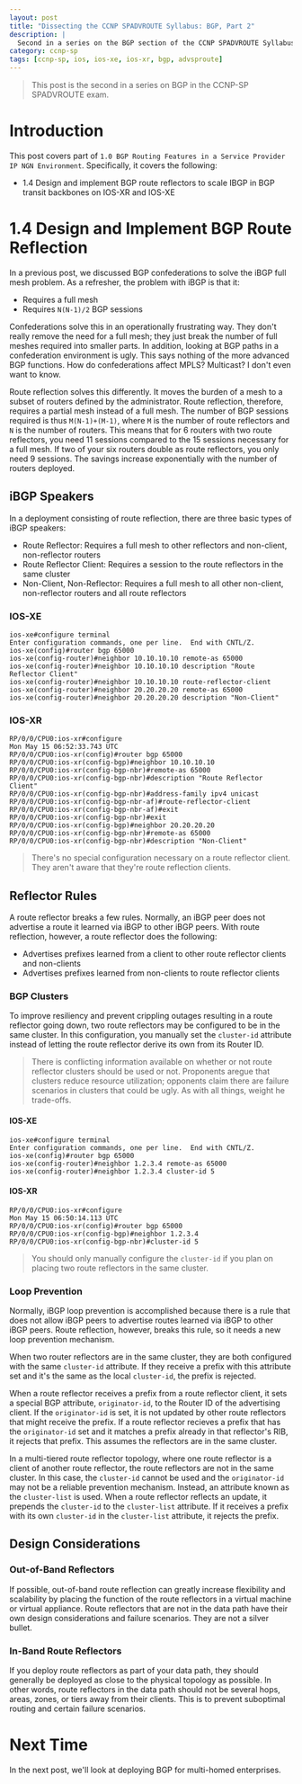 ```yaml
---
layout: post
title: "Dissecting the CCNP SPADVROUTE Syllabus: BGP, Part 2"
description: |
  Second in a series on the BGP section of the CCNP SPADVROUTE Syllabus.
category: ccnp-sp
tags: [ccnp-sp, ios, ios-xe, ios-xr, bgp, advsproute]
---
```


> This post is the second in a series on BGP in the CCNP-SP SPADVROUTE
> exam.

# Introduction

This post covers part of `1.0 BGP Routing Features in a Service
Provider IP NGN Environment`.  Specifically, it covers the following:

* 1.4 Design and implement BGP route reflectors to scale IBGP in BGP
  transit backbones on IOS-XR and IOS-XE

# 1.4 Design and Implement BGP Route Reflection

In a previous post, we discussed BGP confederations to solve the iBGP
full mesh problem.  As a refresher, the problem with iBGP is that it:

* Requires a full mesh
* Requires `N(N-1)/2` BGP sessions

Confederations solve this in an operationally frustrating way.  They
don't really remove the need for a full mesh; they just break the number
of full meshes required into smaller parts.  In addition, looking at BGP
paths in a confederation environment is ugly.  This says nothing of the
more advanced BGP functions.  How do confederations affect MPLS?
Multicast?  I don't even want to know.

Route reflection solves this differently.  It moves the burden of a mesh
to a subset of routers defined by the administrator.  Route reflection,
therefore, requires a partial mesh instead of a full mesh.  The number
of BGP sessions required is thus `M(N-1)+(M-1)`, where `M` is the number of
route reflectors and `N` is the number of routers.  This means that for 6
routers with two route reflectors, you need 11 sessions compared to the 15
sessions necessary for a full mesh.  If two of your six routers double as
route reflectors, you only need 9 sessions.  The savings increase
exponentially with the number of routers deployed.

## iBGP Speakers

In a deployment consisting of route reflection, there are three basic
types of iBGP speakers:

* Route Reflector: Requires a full mesh to other reflectors and
  non-client, non-reflector routers
* Route Reflector Client: Requires a session to the route reflectors in
  the same cluster
* Non-Client, Non-Reflector: Requires a full mesh to all other
  non-client, non-reflector routers and all route reflectors

### IOS-XE

```
ios-xe#configure terminal
Enter configuration commands, one per line.  End with CNTL/Z.
ios-xe(config)#router bgp 65000
ios-xe(config-router)#neighbor 10.10.10.10 remote-as 65000
ios-xe(config-router)#neighbor 10.10.10.10 description "Route Reflector Client"
ios-xe(config-router)#neighbor 10.10.10.10 route-reflector-client
ios-xe(config-router)#neighbor 20.20.20.20 remote-as 65000
ios-xe(config-router)#neighbor 20.20.20.20 description "Non-Client"
```

### IOS-XR

```
RP/0/0/CPU0:ios-xr#configure
Mon May 15 06:52:33.743 UTC
RP/0/0/CPU0:ios-xr(config)#router bgp 65000
RP/0/0/CPU0:ios-xr(config-bgp)#neighbor 10.10.10.10
RP/0/0/CPU0:ios-xr(config-bgp-nbr)#remote-as 65000
RP/0/0/CPU0:ios-xr(config-bgp-nbr)#description "Route Reflector Client"
RP/0/0/CPU0:ios-xr(config-bgp-nbr)#address-family ipv4 unicast
RP/0/0/CPU0:ios-xr(config-bgp-nbr-af)#route-reflector-client
RP/0/0/CPU0:ios-xr(config-bgp-nbr-af)#exit
RP/0/0/CPU0:ios-xr(config-bgp-nbr)#exit
RP/0/0/CPU0:ios-xr(config-bgp)#neighbor 20.20.20.20
RP/0/0/CPU0:ios-xr(config-bgp-nbr)#remote-as 65000
RP/0/0/CPU0:ios-xr(config-bgp-nbr)#description "Non-Client"
```

> There's no special configuration necessary on a route reflector
> client.  They aren't aware that they're route reflection clients.

## Reflector Rules

A route reflector breaks a few rules.  Normally, an iBGP peer does not
advertise a route it learned via iBGP to other iBGP peers.  With route
reflection, however, a route reflector does the following:

* Advertises prefixes learned from a client to other route reflector
  clients and non-clients
* Advertises prefixes learned from non-clients to route reflector
  clients

### BGP Clusters

To improve resiliency and prevent crippling outages resulting in a
route reflector going down, two route reflectors may be configured to
be in the same cluster.  In this configuration, you manually set the
`cluster-id` attribute instead of letting the route reflector derive
its own from its Router ID.

> There is conflicting information available on whether or not route
> reflector clusters should be used or not.  Proponents aregue that
> clusters reduce resource utilization; opponents claim there are
> failure scenarios in clusters that could be ugly.  As with all things,
> weight he trade-offs.

#### IOS-XE

```
ios-xe#configure terminal
Enter configuration commands, one per line.  End with CNTL/Z.
ios-xe(config)#router bgp 65000
ios-xe(config-router)#neighbor 1.2.3.4 remote-as 65000
ios-xe(config-router)#neighbor 1.2.3.4 cluster-id 5
```

#### IOS-XR

```
RP/0/0/CPU0:ios-xr#configure
Mon May 15 06:50:14.113 UTC
RP/0/0/CPU0:ios-xr(config)#router bgp 65000
RP/0/0/CPU0:ios-xr(config-bgp)#neighbor 1.2.3.4
RP/0/0/CPU0:ios-xr(config-bgp-nbr)#cluster-id 5
```

> You should only manually configure the `cluster-id` if you plan on
> placing two route reflectors in the same cluster.

### Loop Prevention

Normally, iBGP loop prevention is accomplished because there is a rule
that does not allow iBGP peers to advertise routes learned via iBGP to
other iBGP peers.  Route reflection, however, breaks this rule, so it
needs a new loop prevention mechanism.

When two router reflectors are in the same cluster, they are both
configured with the same `cluster-id` attribute.  If they receive a
prefix with this attribute set and it's the same as the local
`cluster-id`, the prefix is rejected.

When a route reflector receives a prefix from a route reflector client,
it sets a special BGP attribute, `originator-id`, to the Router ID of
the advertising client.  If the `originator-id` is set, it is not
updated by other route reflectors that might receive the prefix.  If a
route reflector recieves a prefix that has the `originator-id` set and
it matches a prefix already in that reflector's RIB, it rejects that
prefix.  This assumes the reflectors are in the same cluster.

In a multi-tiered route reflector topology, where one route reflector
is a client of another route reflector, the route reflectors are not in
the same cluster.  In this case, the `cluster-id` cannot be used and the
`originator-id` may not be a reliable prevention mechanism.  Instead, an
attribute known as the `cluster-list` is used.  When a route reflector
reflects an update, it prepends the `cluster-id` to the `cluster-list`
attribute.  If it receives a prefix with its own `cluster-id` in the
`cluster-list` attribute, it rejects the prefix.

## Design Considerations

### Out-of-Band Reflectors

If possible, out-of-band route reflection can greatly increase
flexibility and scalability by placing the function of the route
reflectors in a virtual machine or virtual appliance.  Route reflectors
that are not in the data path have their own design considerations and
failure scenarios.  They are not a silver bullet.

### In-Band Route Reflectors

If you deploy route reflectors as part of your data path, they should
generally be deployed as close to the physical topology as possible.
In other words, route reflectors in the data path should not be several
hops, areas, zones, or tiers away from their clients.  This is to
prevent suboptimal routing and certain failure scenarios.

# Next Time

In the next post, we'll look at deploying BGP for multi-homed
enterprises.